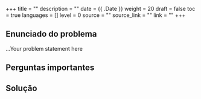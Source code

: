 +++
title = ""
description = ""
date = {{ .Date }}
weight = 20
draft = false
toc = true
languages = []
level = 0
source = ""
source_link = ""
link = ""
+++
<h2 class="title is-4"> Enunciado do problema </h2>

...Your problem statement here

<h2 class="title is-4"> Perguntas importantes </h2>

<h2 class="title is-5"> Solução </h2>

